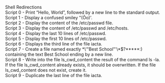 Shell Redirections <br>
Script 0 - Print “Hello, World”, followed by a new line to the standard output. <br>
Script 1 - Display a confused smiley "(Ôo)'. <br>
Script 2 - Display the content of the /etc/passwd file. <br>
Script 3 - Display the content of /etc/passwd and /etc/hosts. <br>
Script 4 - Display the last 10 lines of /etc/passwd. <br>
Script 5 - Display the first 10 lines of /etc/passwd. <br>
Script 6 - Displays the third line of the file iacta. <br>
Script 7 - Create a file named exactly \*\\'"Best School"\'\\*$\?\*\*\*\*\*:) containing the text Best School ending by a new line. <br>
Script 8 - Write into the file ls_cwd_content the result of the command ls -la. If the file ls_cwd_content already exists, it should be overwritten. If the file ls_cwd_content does not exist, create it. <br>
Script 9 - Duplicate the last line of the file iacta. <br>
